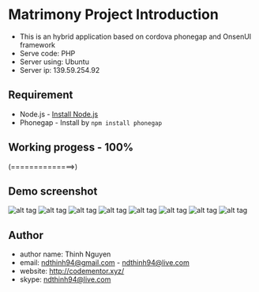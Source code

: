 Matrimony Project Introduction
====

- This is an hybrid application based on cordova phonegap and OnsenUI framework
- Serve code: PHP
- Server using: Ubuntu
- Server ip: 139.59.254.92

## Requirement

 * Node.js - [Install Node.js](http://nodejs.org)
 * Phonegap - Install by `npm install phonegap`

## Working progess - 100%

(==============>)

## Demo screenshot
![alt tag](http://139.59.254.92/upload/m1.PNG)
![alt tag](http://139.59.254.92/upload/m2.PNG)
![alt tag](http://139.59.254.92/upload/m3.PNG)
![alt tag](http://139.59.254.92/upload/m4.PNG)
![alt tag](http://139.59.254.92/upload/m5.PNG)
![alt tag](http://139.59.254.92/upload/m6.PNG)
![alt tag](http://139.59.254.92/upload/m7.PNG)
![alt tag](http://139.59.254.92/upload/m8.PNG)

## Author
- author name: Thinh Nguyen
- email: ndthinh94@gmail.com - ndthinh94@live.com
- website: http://codementor.xyz/
- skype: ndthinh94@live.com
